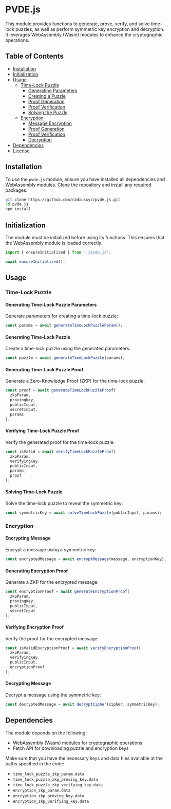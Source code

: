 # PVDE.js

This module provides functions to generate, prove, verify, and solve time-lock puzzles, as well as perform symmetric key encryption and decryption. It leverages WebAssembly (Wasm) modules to enhance the cryptographic operations.

## Table of Contents
- [Installation](#installation)
- [Initialization](#initialization)
- [Usage](#usage)
  - [Time-Lock Puzzle](#time-lock-puzzle)
    - [Generating Parameters](#generating-time-lock-puzzle-parameters)
    - [Creating a Puzzle](#generating-time-lock-puzzle)
    - [Proof Generation](#generating-time-lock-puzzle-proof)
    - [Proof Verification](#verifying-time-lock-puzzle-proof)
    - [Solving the Puzzle](#solving-time-lock-puzzle)
  - [Encryption](#encryption)
    - [Message Encryption](#encrypting-message)
    - [Proof Generation](#generating-encryption-proof)
    - [Proof Verification](#verifying-encryption-proof)
    - [Decryption](#decrypting-message)
- [Dependencies](#dependencies)
- [License](#license)

## Installation

To use the `pvde.js` module, ensure you have installed all dependencies and WebAssembly modules. Clone the repository and install any required packages:

```bash
git clone https://github.com/radiusxyz/pvde.js.git
cd pvde.js
npm install
```

## Initialization

The module must be initialized before using its functions. This ensures that the WebAssembly module is loaded correctly.

```javascript
import { ensureInitialized } from './pvde.js';

await ensureInitialized();
```

## Usage

### Time-Lock Puzzle

#### Generating Time-Lock Puzzle Parameters
Generate parameters for creating a time-lock puzzle:
```javascript
const params = await generateTimeLockPuzzleParam();
```

#### Generating Time-Lock Puzzle
Create a time-lock puzzle using the generated parameters:
```javascript
const puzzle = await generateTimeLockPuzzle(params);
```

#### Generating Time-Lock Puzzle Proof
Generate a Zero-Knowledge Proof (ZKP) for the time-lock puzzle:
```javascript
const proof = await generateTimeLockPuzzleProof(
  zkpParam,
  provingKey,
  publicInput,
  secretInput,
  params
);
```

#### Verifying Time-Lock Puzzle Proof
Verify the generated proof for the time-lock puzzle:
```javascript
const isValid = await verifyTimeLockPuzzleProof(
  zkpParam,
  verifyingKey,
  publicInput,
  params,
  proof
);
```

#### Solving Time-Lock Puzzle
Solve the time-lock puzzle to reveal the symmetric key:
```javascript
const symmetricKey = await solveTimeLockPuzzle(publicInput, params);
```

### Encryption

#### Encrypting Message
Encrypt a message using a symmetric key:
```javascript
const encryptedMessage = await encryptMessage(message, encryptionKey);
```

#### Generating Encryption Proof
Generate a ZKP for the encrypted message:
```javascript
const encryptionProof = await generateEncryptionProof(
  zkpParam,
  provingKey,
  publicInput,
  secretInput
);
```

#### Verifying Encryption Proof
Verify the proof for the encrypted message:
```javascript
const isValidEncryptionProof = await verifyEncryptionProof(
  zkpParam,
  verifyingKey,
  publicInput,
  encryptionProof
);
```

#### Decrypting Message
Decrypt a message using the symmetric key:
```javascript
const decryptedMessage = await decryptCipher(cipher, symmetricKey);
```

## Dependencies

The module depends on the following:
- WebAssembly (Wasm) modules for cryptographic operations
- Fetch API for downloading puzzle and encryption keys

Make sure that you have the necessary keys and data files available at the paths specified in the code:
- `time_lock_puzzle_zkp_param.data`
- `time_lock_puzzle_zkp_proving_key.data`
- `time_lock_puzzle_zkp_verifying_key.data`
- `encryption_zkp_param.data`
- `encryption_zkp_proving_key.data`
- `encryption_zkp_verifying_key.data`

